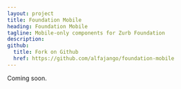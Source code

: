 ```yaml
---
layout: project
title: Foundation Mobile
heading: Foundation Mobile
tagline: Mobile-only components for Zurb Foundation
description:
github:
  title: Fork on Github
  href: https://github.com/alfajango/foundation-mobile
---
```


Coming soon.
